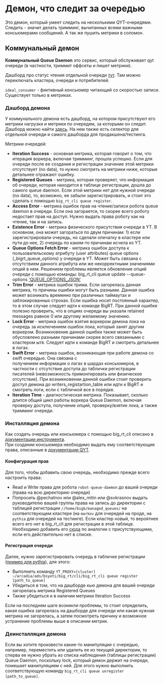# Демон, что следит за очередью

Это демон, который умеет следить на несколькими QYT-очередями.
Следить - значит делать тримминг, вычитанных всеми важными консьюмерами сообщений.
А так же пушить метрики в соломон.

## Коммунальный демон

**Коммунальный Queue Daemon** это сервис, который обслуживает qyt очереди (в частности, триммит оффсеты и пишет метрики).

Дашборд про статус чтения отдельной очереди [тут](https://solomon.yandex-team.ru/?project=big_rt_queue_daemon&dashboard=queue_lags_and_rate&cluster=markov&l.consumer=caesar-worker-pre&l.queue=//home/bigb_resharded_queues/caesar/prestable/EventsQueues/BannerID&b=6h). Там можно переключать кластера, очереди и потребителей.

`ideal_consumer` - фиктивный консьюмер читающий со скоростью записи. Существует только в метриках.

### Дашборд демона
У коммунального демона есть дашборд, на котором присутствуют его метрики нагрузки и метрики по очередям, за которыми он следит.
Дашборд можно найти [здесь](https://solomon.yandex-team.ru/?project=big_rt_queue_daemon&l.queue=*&dashboard=queue_daemon_dashboard_stable). На нем также есть селектор для отдельной очереди и самого дашборда для продакшена/тестинга. 

Метрики очередей:
* **Iteration Success** - основная метрика, которая говорит о том, что итерация воркера, включая тримминг, прошла успешно.
Если для очереди после ее создания и регистрации значение этой метрики отсутствует (no data), то
нужно смотреть на метрики ниже, которые детальнее отражают ошибку.
* **Registered Queues** - метрика, которая проверяет, что информация об очереди, которая находится в таблице регистрации, дошла до самого queue daemon. Если этой метрики нет для нужной очереди (no data), то, возможно,
ее забыли зарегистрировать, и стоит это сделать с помощью `big_rt_cli queue register`.
* **Access Error** - метрика ошибок прав на чтение/записи робота queue daemon в очереди. Если она загорается, то скорее всего роботу недостает прав на доступ. Нужно выдать права роботу как на чтение, так и на запись.
* **Existence Error** - метрика физического присутствия очереди в YT. В основном, она может загораться по двум причинам: 1) если зарегистрировали очередь, но сделали опечатку в кластере или пути до нее, 2) очередь по каким-то причинам исчела из YT.
* **Queue Options Fetch Error** - метрика ошибок доступа к пользовательскому атрибуту (user attributes) 
queue options (_bigrt_queue_options) у очереди в YT. Может быть связана с отсутствием данного атрибута
или же некорректными значениями опций в нем. Решением проблемы является обновление опций очереди с помощью команды:
big_rt_cli queue update --queue-options ['QUEUE_OPTIONS_JSON'](https://a.yandex-team.ru/arc/trunk/arcadia/ads/bsyeti/big_rt/lib/queue/qyt/proto/options.proto)
* **Trim Error** - метрика ошибок трима. Если загорелась данная метрика, то причины ошибки могут быть разными.
Данная ошибка может возникать временно при различных таймаутах и заблокированных строках. Если ошибка носит постоянный характер, то 
в этом случае следует идти к команде BigRT. При данной ошибке полезно проверить, что в опциях очереди вы указали retained messages равное 0 или другому желаемому значению.
* **Lock Error** - метрика ошибок взятия воркером демона лока на очередь за исключением ошибок лока,
который занят другим воркером. Возникновение данной ошибки также может быть обусловлено 
разными причинами скорее всего связанными с кластером ытя. Следует идти к команде BigRT и смотреть 
детальнее в логах.
* **Swift Error** - метрика ошибок, возникающая при работе демона со swift очередью. Она связана с  
получением информации о лагах в шардах консьюмеров, в частности с отсутствие доступа до таблички регистрации  
писателей (невозможность примонтировать или физическое отсутствие). При возникновении данной ошибки стоит проверить  
доступ демона до writers_registartion_table или идти к BigRT и смотреть логи, если с табличкой все в порядке.  
* **Iteration Time** - диагностическая метрика. Показывает, сколько длится общий цикл работы воркера Queue Daemon, 
включая проверку доступа, получение опций, проверку/взятие лока, а также тримминг очереди.

### Инсталляция демона

Как создать очередь или консьюмера с помощью big_rt_cli описано в [документации инструмента](https://a.yandex-team.ru/arc/trunk/arcadia/ads/bsyeti/big_rt/cli).  
При создании консьюмера необходимо выдать ему соответствующие права, описанные в [документации QYT](https://a.yandex-team.ru/arc/trunk/arcadia/ads/bsyeti/big_rt/lib/queue/qyt#trebovaniya-dlya-polьzovatelya-ocheredej).

#### Конфигурация прав
Для того, чтобы добавить свою очередь, необходимо прежде всего настроить права:
* Read и Write права для робота `robot-queue-daemon` до вашей очереди (права на всю директорию очереди)
* Попросить @pechatnov или @alex_mitin или @svkrasnov выдать руководителю вашей группы права на запись 
до директории с таблицей регистрации `//home/bigb/managed_queues/` на соответствующем кластере (на `markov` для очередей 
на проде, на `pythia` для очередей на тестинге). Если кластер новый, то вероятнее всего его нет в big_rt_cli для регистрации в этой таблице. Необходимо добавить его 
[сюда](https://a.yandex-team.ru/arc/trunk/arcadia/ads/bsyeti/big_rt/py_lib/__init__.py?rev=r8972250#L96) по аналогии с присутствующими, если его действительно нет в списке. 

#### Регистрация очереди
Далее, нужно зарегистрировать очередь в табличке регистрации ([пример для pythia](https://yt.yandex-team.ru/pythia/navigation?path=//home/bigb/managed_queues/registry)), для этого:
* Выполнить команду `YT_PROXY=[cluster] ~/arcadia/ads/bsyeti/big_rt/cli/big_rt_cli queue register [path_to_queue]`
* Убедиться в том, что на дашборде кью демона для вашей очереди загорелась метрика Registered Queues
* Также убедиться и в наличии метрики Iteration Success

Если на последнем шаге возникли проблемы, то стоит определить, какая ошибка загорелась на дашборде для очереди или какая нужная метрика не загорелась, а затем посмотреть причину и возможное устранение проблемы выше в описании метрик.

### Деинсталляция демона

Если вы хотите произвести какие-то манипуляции с очередью, например, переместить или удалить ее из текущей директории, то сперва ее нужно убрать из списка наблюдения (таблицы регистрации) Queue Daemon, поскольку lock, который демон держит на очереди, помешает манипуляциям с ней. Для этого нужно выполнить соответствующую команду `big_rt_cli queue unregister [path_to_queue]`.
